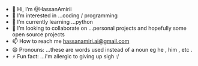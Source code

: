 - 👋 Hi, I’m @HassanAmirii 
- 👀 I’m interested in ...coding / programming
- 🌱 I’m currently learning ...python 
- 💞️ I’m looking to collaborate on ...personal projects and hopefully some open source projects
- 📫 How to reach me hassanamiri.ai@gmail.com
- 😄 Pronouns: ...these are words used instead of a noun eg he , him , etc .
- ⚡ Fun fact: ...i'm allergic to giving up sigh :/

<!---
HassanAmirii/HassanAmirii is a ✨ special ✨ repository because its `README.md` (this file) appears on your GitHub profile.
You can click the Preview link to take a look at your changes.
--->
